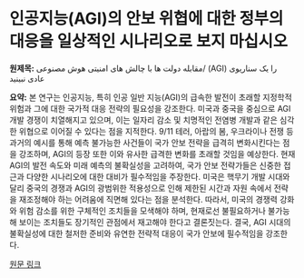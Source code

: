 # 인공지능(AGI)의 안보 위협에 대한 정부의 대응을 일상적인 시나리오로 보지 마십시오

**원제목:** مقابله دولت ها با چالش های امنیتی هوش مصنوعی/ (AGI) را یک سناریوی عادی نبینید

**요약:** 본 연구는 인공지능, 특히 인공 일반 지능(AGI)의 급속한 발전이 초래할 지정학적 위험과 그에 대한 국가적 대응 전략의 필요성을 강조한다.  미국과 중국을 중심으로 AGI 개발 경쟁이 치열해지고 있으며, 이는 일자리 감소 및 치명적인 전염병 개발과 같은 심각한 위협으로 이어질 수 있다는 점을 지적한다.  9/11 테러, 아랍의 봄, 우크라이나 전쟁 등 과거의 예시를 통해 예측 불가능한 사건들이 국가 안보 전략을 급격히 변화시킨다는 점을 강조하며, AGI의 등장 또한 이와 유사한 급격한 변화를 초래할 것임을 예상한다.  현재 AGI의 발전 속도와 미래 예측의 불확실성을 고려하여, 국가 안보 전략가들은 신중한 접근과 다양한 시나리오에 대한 대비가 필수적임을 주장한다.  미국은 핵무기 개발 시대와 달리 중국의 경쟁과 AGI의 광범위한 적용성으로 인해 제한된 시간과 자원 속에서 전략을 재조정해야 하는 어려움에 직면해 있다는 점을 분석한다.  따라서,  미국의 경쟁력 강화와 위험 감소를 위한 구체적인 조치들을 모색해야 하며,  현재로선 불필요하거나 불가능해 보이는 조치들도 장기적인 관점에서 재고해야 한다고 결론짓는다.  결국,  AGI 시대의 불확실성에 대한 철저한 준비와 유연한 전략적 대응이 국가 안보에 필수적임을 강조한다.

[원문 링크](https://www.eghtesadnews.com/%D8%A8%D8%AE%D8%B4-%D8%A7%D8%AE%D8%A8%D8%A7%D8%B1-%D8%A7%D9%82%D8%AA%D8%B5%D8%A7%D8%AF%DB%8C-67/732672-%D9%85%D9%82%D8%A7%D8%A8%D9%84%D9%87-%D8%AF%D9%88%D9%84%D8%AA-%D9%87%D8%A7-%D8%A8%D8%A7-%DA%86%D8%A7%D9%84%D8%B4-%D9%87%D8%A7%DB%8C-%D8%A7%D9%85%D9%86%DB%8C%D8%AA%DB%8C-%D9%87%D9%88%D8%B4-%D9%85%D8%B5%D9%86%D9%88%D8%B9%DB%8C-agi-%D8%B1%D8%A7-%DB%8C%DA%A9-%D8%B3%D9%86%D8%A7%D8%B1%DB%8C%D9%88%DB%8C-%D8%B9%D8%A7%D8%AF%DB%8C-%D9%86%D8%A8%DB%8C%D9%86%DB%8C%D8%AF)
